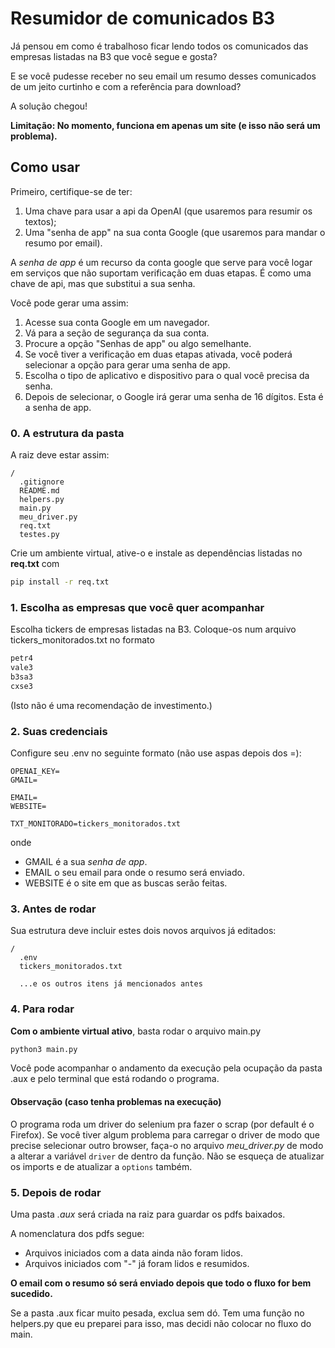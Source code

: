 # Resumidor de comunicados B3

Já pensou em como é trabalhoso ficar lendo todos os comunicados das empresas listadas na B3 que você segue e gosta?

E se você pudesse receber no seu email um resumo desses comunicados de um jeito curtinho e com a referência para download?

A solução chegou!

**Limitação: No momento, funciona em apenas um site (e isso não será um problema).**


## Como usar

Primeiro, certifique-se de ter:
1. Uma chave para usar a api da OpenAI (que usaremos para resumir os textos);
2. Uma "senha de app" na sua conta Google (que usaremos para mandar o resumo por email).

A *senha de app* é um recurso da conta google que serve para você logar em serviços que não suportam verificação em duas etapas. É como uma chave de api, mas que substitui a sua senha.

Você pode gerar uma assim:
1. Acesse sua conta Google em um navegador.
2. Vá para a seção de segurança da sua conta.
3. Procure a opção "Senhas de app" ou algo semelhante.
4. Se você tiver a verificação em duas etapas ativada, você poderá selecionar a opção para gerar uma senha de app.
5. Escolha o tipo de aplicativo e dispositivo para o qual você precisa da senha.
6. Depois de selecionar, o Google irá gerar uma senha de 16 dígitos. Esta é a senha de app.

### 0. A estrutura da pasta
A raiz deve estar assim:
```
/
  .gitignore
  README.md
  helpers.py
  main.py
  meu_driver.py
  req.txt
  testes.py
```

Crie um ambiente virtual, ative-o e instale as dependências listadas no **req.txt** com
```bash
pip install -r req.txt
```


### 1. Escolha as empresas que você quer acompanhar
Escolha tickers de empresas listadas na B3.
Coloque-os num arquivo tickers_monitorados.txt no formato
```txt
petr4
vale3
b3sa3
cxse3
```
(Isto não é uma recomendação de investimento.)

### 2. Suas credenciais
Configure seu .env no seguinte formato (não use aspas depois dos =):
```
OPENAI_KEY=
GMAIL=

EMAIL=
WEBSITE=

TXT_MONITORADO=tickers_monitorados.txt
```

onde
- GMAIL é a sua *senha de app*.
- EMAIL o seu email para onde o resumo será enviado.
- WEBSITE é o site em que as buscas serão feitas.

### 3. Antes de rodar
Sua estrutura deve incluir estes dois novos arquivos já editados:
```
/
  .env
  tickers_monitorados.txt

  ...e os outros itens já mencionados antes
```

### 4. Para rodar
**Com o ambiente virtual ativo**, basta rodar o arquivo main.py
```bash
python3 main.py
```
Você pode acompanhar o andamento da execução pela ocupação da pasta .aux e pelo terminal que está rodando o programa.

#### Observação (caso tenha problemas na execução)
O programa roda um driver do selenium pra fazer o scrap (por default é o Firefox). Se você tiver algum problema para carregar o driver de modo que precise selecionar outro browser, faça-o no arquivo *meu_driver.py* de modo a alterar a variável `driver` de dentro da função. Não se esqueça de atualizar os imports e de atualizar a `options` também.


### 5. Depois de rodar

Uma pasta *.aux* será criada na raiz para guardar os pdfs baixados.

A nomenclatura dos pdfs segue:
- Arquivos iniciados com a data ainda não foram lidos.
- Arquivos iniciados com "-" já foram lidos e resumidos.

**O email com o resumo só será enviado depois que todo o fluxo for bem sucedido.**

Se a pasta .aux ficar muito pesada, exclua sem dó. Tem uma função no helpers.py que eu preparei para isso, mas decidi não colocar no fluxo do main.